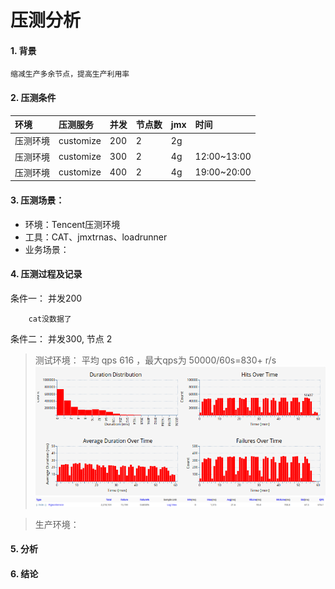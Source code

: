 # 压测分析

#### 1. 背景

```
缩减生产多余节点，提高生产利用率
```

#### 2. 压测条件

| **环境** | **压测服务** | **并发** | **节点数** | **jmx** | 时间 |
| :--- | :--- | :--- | :--- | :--- | :--- |
| 压测环境 | customize | 200 | 2 | 2g |  |
| 压测环境 | customize | 300 | 2 | 4g | 12:00~13:00 |
| 压测环境 | customize | 400 | 2 | 4g | 19:00~20:00 |

#### 3. 压测场景：

* 环境：Tencent压测环境
* 工具：CAT、jmxtrnas、loadrunner
* 业务场景：

#### 4. 压测过程及记录

条件一：   并发200

```
    cat没数据了
```

条件二： 并发300, 节点 2

> 测试环境： 平均 qps 616 ，最大qps为 50000/60s=830+  r/s    ![](/assets/cat300-1.png)![](/assets/cat300-2.png)

> 生产环境：

#### 5. 分析

#### 6. 结论



